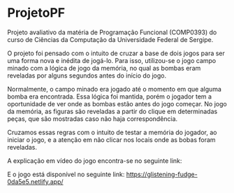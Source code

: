 # ProjetoPF
Projeto avaliativo da matéria de Programação Funcional (COMP0393) do curso de Ciências da Computação da Universidade Federal de Sergipe.

O projeto foi pensado com o intuito de cruzar a base de dois jogos para ser uma forma nova e inédita de jogá-lo. Para isso, utilizou-se o jogo campo minado com a lógica de jogo da memória, no qual as bombas eram reveladas por alguns segundos antes do início do jogo.

Normalmente, o campo minado era jogado até o momento em que alguma bomba era encontrada. Essa lógica foi mantida, porém o jogador tem a oportunidade de ver onde as bombas estão antes do jogo começar. No jogo da memória, as figuras são reveladas a partir do clique em determinadas peças, que são mostradas caso não haja correspondência. 

Cruzamos essas regras com o intuito de testar a memória do jogador, ao iniciar o jogo, e a atenção em não clicar nos locais onde as bobas foram reveladas.

A explicação em vídeo do jogo encontra-se no seguinte link:

E o jogo está disponível no seguinte link: https://glistening-fudge-0da5e5.netlify.app/
